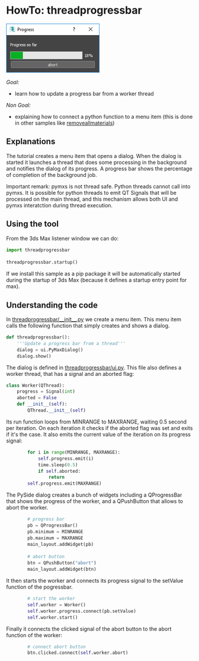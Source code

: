 # HowTo: threadprogressbar

![Dialog](doc/Progress.png)

*Goal:*
- learn how to update a progress bar from a worker thread

*Non Goal:*
- explaining how to connect a python function to a menu item (this is done
in other samples like [removeallmaterials](removeallmaterials/README.md))

## Explanations

The tutorial creates a menu item that opens a dialog. When the dialog
is started it launches a thread that does some processing in
the background and notifies the dialog of its progress. A progress bar
shows the percentage of completion of the background job.

Important remark: pymxs is not thread safe. Python threads cannot
call into pymxs. It is possible for python threads to emit QT Signals
that will be processed on the main thread, and this mechanism allows
both UI and pymxs interatction during thread execution.

## Using the tool

From the 3ds Max listener window we can do:

```python
import threadprogressbar

threadprogressbar.startup()
```

If we install this sample as a pip package it will be automatically
started during the startup of 3ds Max (because it defines a startup
entry point for max).

## Understanding the code

In [threadprogressbar/\_\_init\_\_.py](threadprogressbar/__init__.py) we
create a menu item. This menu item calls the following function that simply
creates and shows a dialog.

```python
def threadprogressbar():
    '''Update a progress bar from a thread'''
    dialog = ui.PyMaxDialog()
    dialog.show()
```

The dialog is defined in [threadprogressbar/ui.py](threadprogressbar/ui.py). This
file also defines a worker thread, that has a signal and an aborted flag:

```python
class Worker(QThread):
    progress = Signal(int)
    aborted = False
    def __init__(self):
        QThread.__init__(self)

```

Its run function loops from MINRANGE to MAXRANGE, waiting 0.5 second per
iteration. On each iteration it checks if the aborted flag was set and
exits if it's the case. It also emits the current value of the iteration
on its progress signal:

```python
        for i in range(MINRANGE, MAXRANGE):
            self.progress.emit(i)
            time.sleep(0.5)
            if self.aborted:
                return
        self.progress.emit(MAXRANGE)
```

The PySide dialog creates a bunch of widgets including a QProgressBar
that shows the progress of the worker, and a QPushButton that allows
to abort the worker.

```python
        # progress bar
        pb = QProgressBar()
        pb.minimum = MINRANGE
        pb.maximum = MAXRANGE
        main_layout.addWidget(pb)

        # abort button
        btn = QPushButton("abort")
        main_layout.addWidget(btn)
```

It then starts the worker and connects its progress signal to the
setValue function of the pogressbar.

```python
        # start the worker
        self.worker = Worker()
        self.worker.progress.connect(pb.setValue)
        self.worker.start()
```

Finally it connects the clicked signal of the abort button to the
abort function of the worker:

```python
        # connect abort button
        btn.clicked.connect(self.worker.abort)
```
